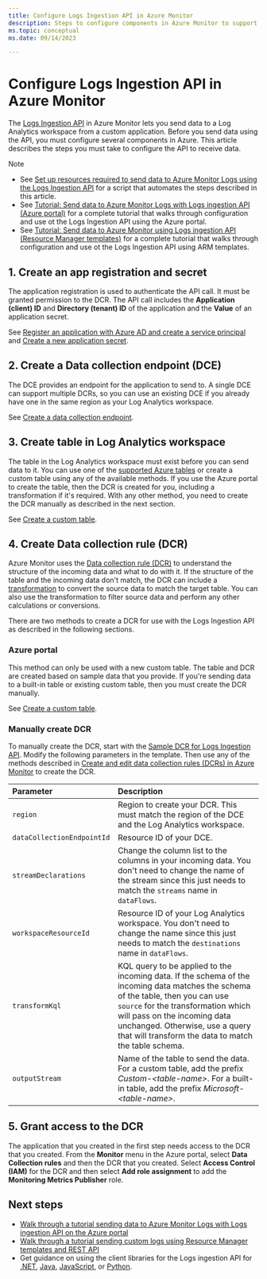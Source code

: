 ```yaml
---
title: Configure Logs Ingestion API in Azure Monitor
description: Steps to configure components in Azure Monitor to support the Logs Ingestion API.
ms.topic: conceptual
ms.date: 09/14/2023

---
```


# Configure Logs Ingestion API in Azure Monitor
The [Logs Ingestion API](./logs-ingestion-api-overview.md) in Azure Monitor lets you send data to a Log Analytics workspace from a custom application. Before you send data using the API, you must configure several components in Azure. This article describes the steps you must take to configure the API to receive data.

> [!NOTE]
> - See [Set up resources required to send data to Azure Monitor Logs using the Logs Ingestion API](set-up-logs-ingestion-api-prerequisites.md) for a script that automates the steps described in this article.
> - See [Tutorial: Send data to Azure Monitor Logs with Logs ingestion API (Azure portal)](tutorial-logs-ingestion-portal.md) for a complete tutorial that walks through configuration and use ot the Logs Ingestion API using the Azure portal.
> - See [Tutorial: Send data to Azure Monitor using Logs ingestion API (Resource Manager templates)](tutorial-logs-ingestion-api.md) for a complete tutorial that walks through configuration and use ot the Logs Ingestion API using ARM templates.
  

## 1. Create an app registration and secret
The application registration is used to authenticate the API call. It must be granted permission to the DCR. The API call includes the **Application (client) ID**  and **Directory (tenant) ID** of the application and the **Value** of an application secret.

See [Register an application with Azure AD and create a service principal](../../active-directory/develop/howto-create-service-principal-portal.md#register-an-application-with-azure-ad-and-create-a-service-principal) and [Create a new application secret](../../active-directory/develop/howto-create-service-principal-portal.md#option-3-create-a-new-application-secret).

## 2. Create a Data collection endpoint (DCE)

The DCE provides an endpoint for the application to send to. A single DCE can support multiple DCRs, so you can use an existing DCE if you already have one in the same region as your Log Analytics workspace.

See [Create a data collection endpoint](../essentials/data-collection-endpoint-overview.md#create-a-data-collection-endpoint).

## 3. Create table in Log Analytics workspace
The table in the Log Analytics workspace must exist before you can send data to it. You can use one of the [supported Azure tables](logs-ingestion-api-overview.md#supported-tables) or create a custom table using any of the available methods. If you use the Azure portal to create the table, then the DCR is created for you, including a transformation if it's required. With any other method, you need to create the DCR manually as described in the next section.

See [Create a custom table](create-custom-table.md#create-a-custom-table). 

## 4. Create Data collection rule (DCR)
Azure Monitor uses the [Data collection rule (DCR)](../essentials/data-collection-rule-overview.md) to understand the structure of the incoming data and what to do with it. If the structure of the table and the incoming data don't match, the DCR can include a [transformation](../essentials/data-collection-transformations.md) to convert the source data to match the target table. You can also use the transformation to filter source data and perform any other calculations or conversions.

There are two methods to create a DCR for use with the Logs Ingestion API as described in the following sections.


### Azure portal
This method can only be used with a new custom table. The table and DCR are created based on sample data that you provide. If you're sending data to a built-in table or existing custom table, then you must create the DCR manually.

See [Create a custom table](create-custom-table.md?tabs=azure-portal-1%2Cazure-portal-2%2Cazure-portal-3#create-a-custom-table).


### Manually create DCR
To manually create the DCR, start with the [Sample DCR for Logs Ingestion API](../essentials/data-collection-rule-samples.md#logs-ingestion-api). Modify the following parameters in the template. Then use any of the methods described in [Create and edit data collection rules (DCRs) in Azure Monitor](../essentials/data-collection-rule-create-edit.md) to create the DCR.

| Parameter | Description |
|:---|:---|
| `region` | Region to create your DCR. This must match the region of the DCE and the Log Analytics workspace. |
| `dataCollectionEndpointId` | Resource ID of your DCE. |
| `streamDeclarations` | Change the column list to the columns in your incoming data. You don't need to change the name of the stream since this just needs to match the `streams` name in `dataFlows`. |
| `workspaceResourceId` | Resource ID of your Log Analytics workspace. You don't need to change the name since this just needs to match the `destinations` name in `dataFlows`.  |
| `transformKql` | KQL query to be applied to the incoming data. If the schema of the incoming data matches the schema of the table, then you can use `source` for the transformation which will pass on the incoming data unchanged. Otherwise, use a query that will transform the data to match the table schema. |
| `outputStream` | Name of the table to send the data. For a custom table, add the prefix *Custom-\<table-name\>*. For a built-in table, add the prefix *Microsoft-\<table-name\>*. |


## 5. Grant access to the DCR
The application that you created in the first step needs access to the DCR that you created. From the **Monitor** menu in the Azure portal, select **Data Collection rules** and then the DCR that you created. Select **Access Control (IAM)** for the DCR and then select **Add role assignment** to add  the **Monitoring Metrics Publisher** role.




## Next steps

- [Walk through a tutorial sending data to Azure Monitor Logs with Logs ingestion API on the Azure portal](tutorial-logs-ingestion-portal.md)
- [Walk through a tutorial sending custom logs using Resource Manager templates and REST API](tutorial-logs-ingestion-api.md)
- Get guidance on using the client libraries for the Logs ingestion API for [.NET](/dotnet/api/overview/azure/Monitor.Ingestion-readme), [Java](/java/api/overview/azure/monitor-ingestion-readme), [JavaScript](/javascript/api/overview/azure/monitor-ingestion-readme), or [Python](/python/api/overview/azure/monitor-ingestion-readme).
